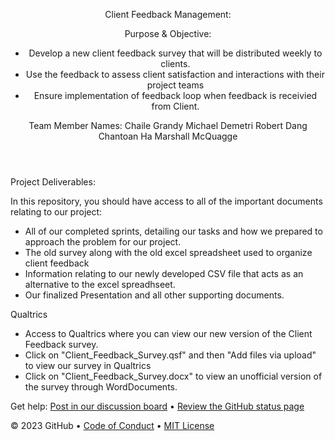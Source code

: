 <header>

Client Feedback Management:

Purpose & Objective: 
- Develop a new client feedback survey that will be distributed weekly to clients.
- Use the feedback to assess client satisfaction and interactions with their project teams
- Ensure implementation of feedback loop when feedback is receivied from Client.
  
Team Member Names:
Chaile Grandy
Michael Demetri
Robert Dang
Chantoan Ha
Marshall McQuagge

</header>

Project Deliverables:

In this repository, you should have access to all of the important documents relating to our project:
- All of our completed sprints, detailing our tasks and how we prepared to approach the problem for our project.
- The old survey along with the old excel spreadsheet used to organize client feedback
- Information relating to our newly developed CSV file that acts as an alternative to the excel spreadhseet.
- Our finalized Presentation and all other supporting documents.

 Qualtrics
- Access to Qualtrics where you can view our new version of the Client Feedback survey.
- Click on "Client_Feedback_Survey.qsf" and then "Add files via upload" to view our survey in Qualtrics
- Click on "Client_Feedback_Survey.docx" to view an unofficial version of the survey through WordDocuments.




Get help: [Post in our discussion board](https://github.com/orgs/skills/discussions/categories/code-with-copilot) &bull; [Review the GitHub status page](https://www.githubstatus.com/)

&copy; 2023 GitHub &bull; [Code of Conduct](https://www.contributor-covenant.org/version/2/1/code_of_conduct/code_of_conduct.md) &bull; [MIT License](https://gh.io/mit)

</footer>
